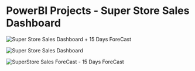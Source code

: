 # PowerBI Projects - Super Store Sales Dashboard

![Super Store Sales Dashboard + 15 Days ForeCast](https://github.com/akashkam559/PowerBI-Project-SuperStore-Sales-Dashboard/assets/41515202/2de7c991-d22b-403c-b3b1-2939e0e9833e)

![Super Store Sales Dashboard](https://github.com/akashkam559/PowerBI-Project-SuperStore-Sales-Dashboard/assets/41515202/8837bc2d-099c-446c-a1c0-8ed872d4de8e)

![SuperStore Sales ForeCast - 15 Days ForeCast](https://github.com/akashkam559/PowerBI-Project-SuperStore-Sales-Dashboard/assets/41515202/5609e371-7b1d-48bf-80d1-8fe2b3459d87)
